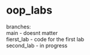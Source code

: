 # oop_labs
branches:<br/>main - doesnt matter<br/>fierst_lab - code for the first lab<br/>second_lab - in progress
